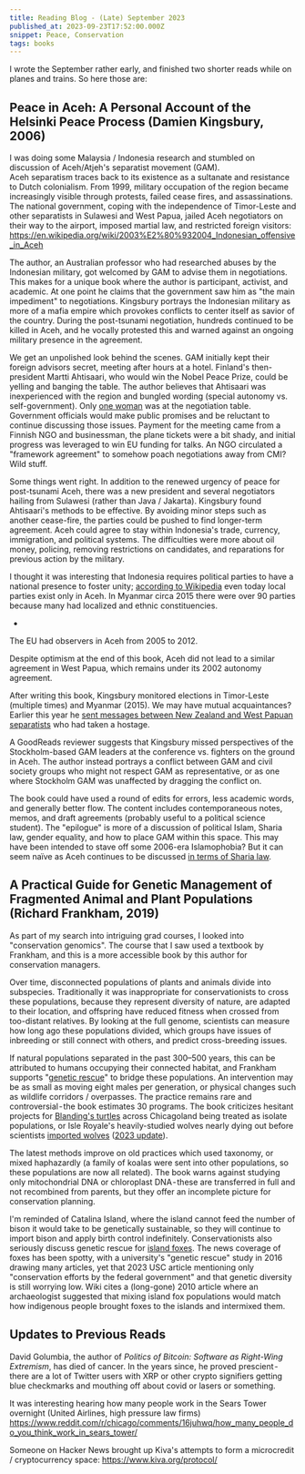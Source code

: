 ```yaml
---
title: Reading Blog - (Late) September 2023
published_at: 2023-09-23T17:52:00.000Z
snippet: Peace, Conservation
tags: books
---
```


I wrote the September rather early, and finished two shorter reads while on planes and trains. So here those are:

## Peace in Aceh: A Personal Account of the Helsinki Peace Process (Damien Kingsbury, 2006)

I was doing some Malaysia / Indonesia research and stumbled on discussion of Aceh/Atjeh's separatist movement (GAM).<br/>
Aceh separatism traces back to its existence as a sultanate and resistance to Dutch colonialism. From 1999, military occupation of the region became increasingly visible through protests, failed cease fires, and assassinations.  The national government, coping with the independence of Timor-Leste and other separatists in Sulawesi and West Papua, jailed Aceh negotiators on their way to the airport, imposed martial law, and restricted foreign visitors: https://en.wikipedia.org/wiki/2003%E2%80%932004_Indonesian_offensive_in_Aceh

The author, an Australian professor who had researched abuses by the Indonesian military, got welcomed by GAM to advise them in negotiations. This makes for a unique book where the author is participant, activist, and academic. At one point he claims that the government saw him as "the main impediment" to negotiations. Kingsbury portrays the Indonesian military as more of a mafia empire which provokes conflicts to center itself as savior of the country. During the post-tsunami negotiation, hundreds continued to be killed in Aceh, and he vocally protested this and warned against an ongoing military presence in the agreement.

We get an unpolished look behind the scenes. GAM initially kept their foreign advisors secret, meeting after hours at a hotel. Finland's then-president Martti Ahtisaari, who would win the Nobel Peace Prize, could be yelling and banging the table. The author believes that Ahtisaari was inexperienced with the region and bungled wording (special autonomy vs. self-government). Only [one woman](https://en.wikipedia.org/wiki/Shadia_Marhaban) was at the negotiation table. Government officials would make public promises and be reluctant to continue discussing those issues. Payment for the meeting came from a Finnish NGO and businessman, the plane tickets were a bit shady, and initial progress was leveraged to win EU funding for talks. An NGO circulated a "framework agreement" to somehow poach negotiations away from CMI? Wild stuff.

Some things went right. In addition to the renewed urgency of peace for post-tsunami Aceh, there was a new president and several negotiators hailing from Sulawesi (rather than Java / Jakarta). Kingsbury found Ahtisaari's methods to be effective. By avoiding minor steps such as another cease-fire, the parties could be pushed to find longer-term agreement. Aceh could agree to stay within Indonesia's trade, currency, immigration, and political systems. The difficulties were more about oil money, policing, removing restrictions on candidates, and reparations for previous action by the military.

I thought it was interesting that Indonesia requires political parties to have a national presence to foster unity; [according to Wikipedia](https://en.wikipedia.org/wiki/List_of_political_parties_in_Indonesia) even today local parties exist only in Aceh. In Myanmar circa 2015 there were over 90  parties because many had localized and ethnic constituencies.

-

The EU had observers in Aceh from 2005 to 2012.

Despite optimism at the end of this book, Aceh did not lead to a similar agreement in West Papua, which remains under its 2002 autonomy agreement.

After writing this book, Kingsbury monitored elections in Timor-Leste (multiple times) and Myanmar (2015). We may have mutual acquaintances? Earlier this year he [sent messages between New Zealand and West Papuan separatists](https://theconversation.com/i-was-involved-in-talks-to-free-a-kidnapped-kiwi-pilot-in-west-papua-with-negotiations-stalled-what-happens-now-206933) who had taken a hostage.

A GoodReads reviewer suggests that Kingsbury missed perspectives of the Stockholm-based GAM leaders at the conference vs. fighters on the ground in Aceh. The author instead portrays a conflict between GAM and civil society groups who might not respect GAM as representative, or as one where Stockholm GAM was unaffected by dragging the conflict on.

The book could have used a round of edits for errors, less academic words, and generally better flow. The content includes contemporaneous notes, memos, and draft agreements (probably useful to a political science student). The "epilogue" is more of a discussion of political Islam, Sharia law, gender equality, and how to place GAM within this space. This may have been intended to stave off some 2006-era Islamophobia? But it can seem naïve as Aceh continues to be discussed [in terms of Sharia law](https://aparc.fsi.stanford.edu/southeastasia/news/tales-unexpected-contesting-syariah-law-aceh-indonesia).



## A Practical Guide for Genetic Management of Fragmented Animal and Plant Populations (Richard Frankham, 2019)

As part of my search into intriguing grad courses, I looked into "conservation genomics". The course that I saw used a textbook by Frankham, and this is a more accessible book by this author for conservation managers.

Over time, disconnected populations of plants and animals divide into subspecies.  Traditionally it was inappropriate for conservationists to cross these populations, because they represent diversity of nature, are adapted to their location, and offspring have reduced fitness when crossed from too-distant relatives. By looking at the full genome, scientists can measure how long ago these populations divided, which groups have issues of inbreeding or still connect with others, and predict cross-breeding issues.

If natural populations separated in the past 300–500 years, this can be attributed to humans occupying their connected habitat, and Frankham supports "[genetic rescue](https://en.wikipedia.org/wiki/Genetic_rescue)" to bridge these populations. An intervention may be as small as moving eight males per generation, or physical changes such as wildlife corridors / overpasses. The practice remains rare and controversial - the book estimates 30 programs. The book criticizes hesitant projects for [Blanding's turtles](https://en.wikipedia.org/wiki/Blanding's_turtle) across Chicagoland being treated as isolate populations, or Isle Royale's heavily-studied wolves nearly dying out before scientists [imported wolves](https://www.aaas.org/news/inbreeding-causes-isle-royale-wolf-population-crash) ([2023 update](https://apnews.com/article/isle-royale-wolves-moose-wilderness-climate-change-c81f056c9300cc3e7abb13d29b5362d7)).

The latest methods improve on old practices which used taxonomy, or mixed haphazardly (a family of koalas were sent into other populations, so these populations are now all related). The book warns against studying only mitochondrial DNA or chloroplast DNA - these are transferred in full and not recombined from parents, but they offer an incomplete picture for conservation planning.

I'm reminded of Catalina Island, where the island cannot feed the number of bison it would take to be genetically sustainable, so they will continue to import bison and apply birth control indefinitely. Conservationists also seriously discuss genetic rescue for [island foxes](https://dornsife.usc.edu/news/stories/channel-island-foxes-face-new-threat-to-survival/). The news coverage of foxes has been spotty, with a university's "genetic rescue" study in 2016 drawing many articles, yet that 2023 USC article mentioning only "conservation efforts by the federal government" and that genetic diversity is still worrying low. Wiki cites a (long-gone) 2010 article where an archaeologist suggested that mixing island fox populations would match how indigenous people brought foxes to the islands and intermixed them.

## Updates to Previous Reads

David Golumbia, the author of *Politics of Bitcoin: Software as Right-Wing Extremism*, has died of cancer. In the years since, he proved prescient - there are a lot of Twitter users with XRP or other crypto signifiers getting blue checkmarks and mouthing off about covid or lasers or something.

It was interesting hearing how many people work in the Sears Tower overnight (United Airlines, high pressure law firms) https://www.reddit.com/r/chicago/comments/16juhwq/how_many_people_do_you_think_work_in_sears_tower/

Someone on Hacker News brought up Kiva's attempts to form a microcredit / cryptocurrency space: https://www.kiva.org/protocol/

<br/>
<br/>
<br/>
